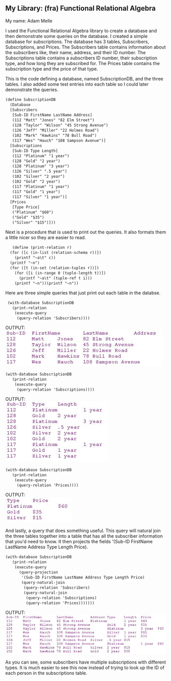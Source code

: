 ## My Library: (fra) Functional Relational Algebra
My name: Adam Melle

I used the Functional Relational Algebra library to create a database and then demonstrate some queries on the database. I created a simple database for subscriptions. The database has 3 tables, Subscribers, Subscriptions, and Prices. The Subscribers
table contains information about the subscribers like, their name, address, and their ID number. The Subscriptions table contains a subscribers ID number, their subscription type, and how long they are subscribed for. The Prices table contains the subscription type and the price of that type.

This is the code defining a database, named SubscriptionDB, and the three tables. I also added some test entries into each table so I could later demonstrate the queries.

```racket
(define SubscriptionDB
  (Database
  [Subscribers
   [Sub-ID FirstName LastName Address]
   (112 "Matt" "Jones" "82 Elm Street")
   (128 "Taylor" "Wilson" "45 Strong Avenue")
   (126 "Jeff" "Miller" "22 Holmes Road")
   (102 "Mark" "Hawkins" "78 Bull Road")
   (117 "Wes" "Hauch" "108 Sampson Avenue")]
  [Subscriptions
   [Sub-ID Type Length]
   (112 "Platinum" "1 year")
   (128 "Gold" "2 year")
   (128 "Platinum" "3 year")
   (126 "Silver" ".5 year")
   (102 "Silver" "2 year")
   (102 "Gold" "2 year")
   (117 "Platinum" "1 year")
   (117 "Gold" "1 year")
   (117 "Silver" "1 year")]
  [Prices
   [Type Price]
   ("Platinum" "$60")
   ("Gold" "$35")
   ("Silver" "$15")]))
```   
Next is a procedure that is used to print out the queries. It also formats them a little nicer so they are easier to read.

```racket
   (define (print-relation r)
  (for ([c (in-list (relation-schema r))])
    (printf "~a\t" c))
  (printf "~n")
  (for ([t (in-set (relation-tuples r))])
    (for ([i (in-range 0 (tuple-length t))])
      (printf "~a\t" (tuple-ref t i)))
    (printf "~n"))(printf "~n"))
```
Here are three simple queries that just print out each table in the databse.
```racket
 (with-database SubscriptionDB
   (print-relation
    (execute-query
     (query-relation 'Subscribers))))
```
OUTPUT:   
![](https://raw.githubusercontent.com/adam-melle/FP2/master/q1.JPG)

```racket
(with-database SubscriptionDB
   (print-relation
    (execute-query
     (query-relation 'Subscriptions))))
```
OUTPUT:  
![](https://raw.githubusercontent.com/adam-melle/FP2/master/q2.JPG)

```racket
(with-database SubscriptionDB
   (print-relation
    (execute-query
     (query-relation 'Prices))))
```

OUTPUT:  
![](https://raw.githubusercontent.com/adam-melle/FP2/master/q3.JPG)
     
And lastly, a query that does something useful. This query will natural join the three tables together into a table that has
all the subscriber information that you'd need to know. It then projects the fields '(Sub-ID FirstName LastName Address Type Length Price).

```racket
(with-database SubscriptionDB
   (print-relation
    (execute-query
      (query-projection
       '(Sub-ID FirstName LastName Address Type Length Price)
       (query-natural-join
        (query-relation 'Subscribers)
        (query-natural-join
         (query-relation 'Subscriptions)
         (query-relation 'Prices)))))))
```

OUTPUT:
![](https://raw.githubusercontent.com/adam-melle/FP2/master/q4.JPG)

As you can see, some subscribers have multiple subscriptions with different types. It is much easier to see this now instead of trying to look up the ID of each person in the subscriptions table.
